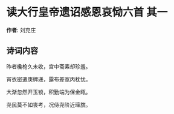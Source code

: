 # 读大行皇帝遗诏感恩哀恸六首  其一

**作者**: 刘克庄

## 诗词内容

昨者欃枪久未收，宫中斋素却珍羞。

宵衣密遣庚牌递，露布差宽丙枕忧。

大渐忽然开玉锁，积勤端为保金瓯。

尧民莫不如丧考，况侍尧阶近璪旒。

